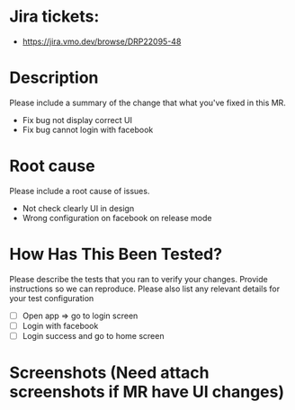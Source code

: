 # Jira tickets: 

- https://jira.vmo.dev/browse/DRP22095-48

# Description

Please include a summary of the change that what you've fixed in this MR.

- Fix bug not display correct UI
- Fix bug cannot login with facebook

# Root cause

Please include a root cause of issues.

- Not check clearly UI in design
- Wrong configuration on facebook on release mode

# How Has This Been Tested?

Please describe the tests that you ran to verify your changes. Provide instructions so we can reproduce. Please also list any relevant details for your test configuration

- [ ] Open app => go to login screen
- [ ] Login with facebook
- [ ] Login success and go to home screen

# Screenshots (Need attach screenshots if MR have UI changes)
